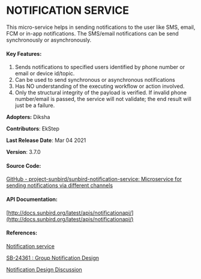 # NOTIFICATION SERVICE

This micro-service helps in sending notifications to the user like SMS, email, FCM or in-app notifications. The SMS/email notifications can be send synchronously or asynchronously.

#### Key Features:

1. Sends notifications to specified users identified by phone number or email or device id/topic.
2. Can be used to send synchronous or asynchronous notifications
3. Has NO understanding of the executing workflow or action involved.
4. Only the structural integrity of the payload is verified. If invalid phone number/email is passed, the service will not validate; the end result will just be a failure.

**Adopters:** Diksha

**Contributors**: EkStep

**Last Release Date**: Mar 04 2021

**Version**: 3.7.0

#### Source Code:

[GitHub - project-sunbird/sunbird-notification-service: Microservice for sending notifications via different channels](https://github.com/project-sunbird/sunbird-notification-service)

#### API Documentation:

[http://docs.sunbird.org/latest/apis/notificationapi/](http://docs.sunbird.org/latest/apis/notificationapi/)

#### References:

[Notification service](https://project-sunbird.atlassian.net/wiki/spaces/UM/pages/1057980431)

[SB-24361 : Group Notification Design](https://project-sunbird.atlassian.net/wiki/spaces/UM/pages/2847178765)

[Notification Design Discussion](https://project-sunbird.atlassian.net/wiki/spaces/UM/pages/2632613972)
